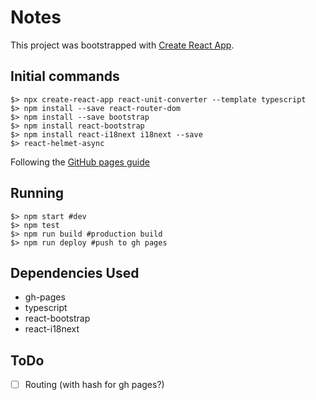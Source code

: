 # Notes

This project was bootstrapped with [Create React App](https://github.com/facebook/create-react-app).

## Initial commands

```console
$> npx create-react-app react-unit-converter --template typescript
$> npm install --save react-router-dom
$> npm install --save bootstrap
$> npm install react-bootstrap
$> npm install react-i18next i18next --save
$> react-helmet-async
```

Following the [GitHub pages guide](https://create-react-app.dev/docs/deployment/#github-pages)

## Running

```console
$> npm start #dev
$> npm test
$> npm run build #production build
$> npm run deploy #push to gh pages
```

## Dependencies Used

- gh-pages
- typescript
- react-bootstrap
- react-i18next

## ToDo

- [ ] Routing (with hash for gh pages?)
